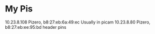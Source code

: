 # My Pis

10.23.8.108 Pizero, b8:27:eb:6a:49:ec Usually in picam
10.23.8.80 Pizero, b8:27:eb:ee:95:bd	header pins